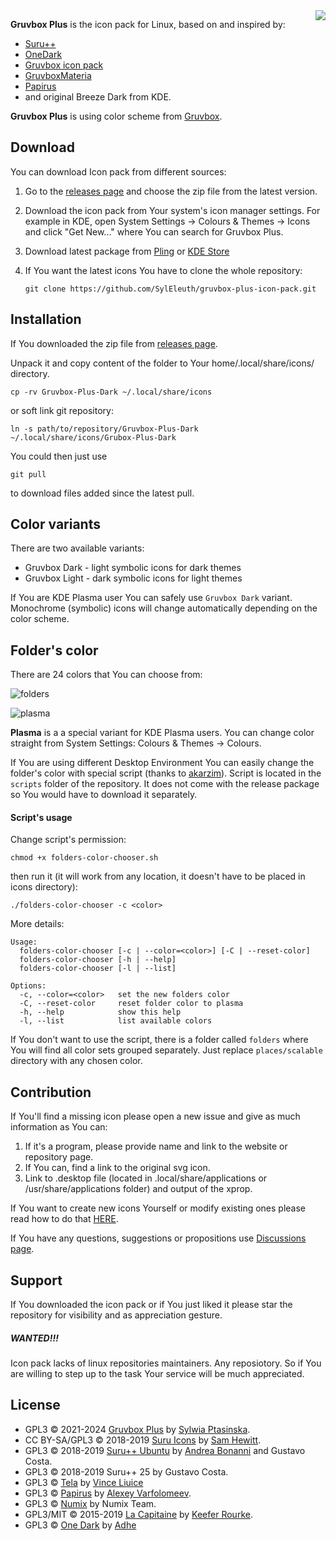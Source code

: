 <!-- ![gruvbox_plus_logo8i](https://github.com/SylEleuth/gruvbox-plus-icon-pack/assets/33354262/a8bdd956-c198-4d7c-abdc-60c22e6c3639) -->

<!-- <br /> -->

<img align="right" src="https://github.com/user-attachments/assets/51b8b510-5e6e-49ac-a952-e3d9e0f49342">

**Gruvbox Plus** is the icon pack for Linux, based on and inspired by:

* [Suru++](https://github.com/gusbemacbe/suru-plus)
* [OneDark](https://github.com/adhec/one-dark-icons)
* [Gruvbox icon pack](https://store.kde.org/p/1327720/)
* [GruvboxMateria](https://github.com/FilipeMCruz/dotfiles/tree/master/current/icons/.local/share/icons/MateriaGruvbox)
* [Papirus](https://github.com/PapirusDevelopmentTeam/papirus-icon-theme)
* and original Breeze Dark from KDE.

**Gruvbox Plus** is using color scheme from [Gruvbox](https://github.com/morhetz/gruvbox).

<!-- <details><summary><b>Showcase:</b></summary> -->
<!-- </details> -->

Download
--------

You can download Icon pack from different sources:

1. Go to the [releases page](https://github.com/SylEleuth/gruvbox-plus-icon-pack/releases) and choose the zip file from the latest version.

2. Download the icon pack from Your system's icon manager settings. For example in KDE, open System Settings -> Colours & Themes -> Icons and click "Get New..." where You can search for Gruvbox Plus.

3. Download latest package from [Pling](https://www.pling.com/p/1961046/) or [KDE Store](https://store.kde.org/p/1961046)

4. If You want the latest icons You have to clone the whole repository:

    ``` git clone https://github.com/SylEleuth/gruvbox-plus-icon-pack.git ```

Installation
------------

If You downloaded the zip file from [releases page](https://github.com/SylEleuth/gruvbox-plus-icon-pack/releases).

Unpack it and copy content of the folder to Your home/.local/share/icons/ directory.

``` cp -rv Gruvbox-Plus-Dark ~/.local/share/icons ```

or soft link git repository:

``` ln -s path/to/repository/Gruvbox-Plus-Dark ~/.local/share/icons/Grubox-Plus-Dark ```

You could then just use

``` git pull ```

to download files added since the latest pull.

<!-- #### Arch User Repository -->
<!-- There are [AUR](https://aur.archlinux.org/) packages, maintained by [Diaoul](https://github.com/Diaoul). -->

<!-- ``` yay -S gruvbox-plus-icon-theme ``` - release version -->

<!-- ``` yay -S gruvbox-plus-icon-theme-git ``` - git version -->

Color variants
--------------

There are two available variants:
- Gruvbox Dark - light symbolic icons for dark themes
- Gruvbox Light - dark symbolic icons for light themes

If You are KDE Plasma user You can safely use `Gruvbox Dark` variant. Monochrome (symbolic) icons
will change automatically depending on the color scheme.

Folder's color
--------------

There are 24 colors that You can choose from:

![folders](https://github.com/user-attachments/assets/962cc3d0-cf1b-45cd-8d9a-60b44c01fd00)

![plasma](https://github.com/user-attachments/assets/ba2b2fd0-54b2-4561-bca3-6c9cf6c02241)

**Plasma** is a a special variant for KDE Plasma users. You can change color straight from System Settings: Colours & Themes -> Colours.

If You are using different Desktop Environment You can easily change the folder's color with special script
(thanks to [akarzim](https://github.com/akarzim)). Script is located in the `scripts` folder
of the repository. It does not come with the release package so You would have to download it separately.

#### Script's usage

Change script's permission:

`chmod +x folders-color-chooser.sh`

then run it (it will work from any location, it doesn't have to be placed in icons directory):

`./folders-color-chooser -c <color>`

More details:

```
Usage:
  folders-color-chooser [-c | --color=<color>] [-C | --reset-color]
  folders-color-chooser [-h | --help]
  folders-color-chooser [-l | --list]

Options:
  -c, --color=<color>   set the new folders color
  -C, --reset-color     reset folder color to plasma
  -h, --help            show this help
  -l, --list            list available colors
```

If You don't want to use the script, there is a folder called `folders` where You will find
all color sets grouped separately. Just replace `places/scalable` directory with any chosen
color.

Contribution
------------

If You'll find a missing icon please open a new issue and give as much information as You can:
1. If it's a program, please provide name and link to the website or repository page.
2. If You can, find a link to the original svg icon.
3. Link to .desktop file (located in .local/share/applications or /usr/share/applications folder) and output of the xprop.

If You want to create new icons Yourself or modify existing ones please read how to do that
[HERE](https://github.com/SylEleuth/gruvbox-plus-icon-pack/tree/master/templates).

If You have any questions, suggestions or propositions use [Discussions page](https://github.com/SylEleuth/gruvbox-plus-icon-pack/discussions).

Support
-------

If You downloaded the icon pack or if You just liked it please star the repository for visibility and as appreciation gesture.

##### WANTED!!!

Icon pack lacks of linux repositories maintainers. Any reposiotory. So if You are willing
to step up to the task Your service will be much appreciated.

License
-------

* GPL3 © 2021-2024 [Gruvbox Plus](https://github.com/SylEleuth/gruvbox-plus-icon-pack) by [Sylwia Ptasinska](https://github.com/SylEleuth).
* CC BY-SA/GPL3 © 2018-2019 [Suru Icons](https://github.com/snwh/suru-icon-theme) by [Sam Hewitt](https://github.com/snwh).
* GPL3 © 2018-2019 [Suru++ Ubuntu](https://github.com/Bonandry/suru-plus) by [Andrea Bonanni](https://github.com/Bonandry) and Gustavo Costa.
* GPL3 © 2018-2019 Suru++ 25 by Gustavo Costa.
* GPL3 © [Tela](https://github.com/vinceliuice/Tela-icon-theme) by [Vince Liuice](https://github.com/vinceliuice)
* GPL3 © [Papirus](https://github.com/PapirusDevelopmentTeam/) by [Alexey Varfolomeev](https://github.com/varlesh).
* GPL3 © [Numix](https://github.com/numixproject/numix-icon-theme) by Numix Team.
* GPL3/MIT © 2015-2019 [La Capitaine](https://github.com/keeferrourke/la-capitaine-icon-theme) by [Keefer Rourke](https://github.com/keeferrourke).
* GPL3 © [One Dark](https://github.com/adhec/one-dark-icons) by [Adhe](https://github.com/adhec)
